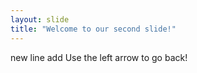 ```yaml
---
layout: slide
title: "Welcome to our second slide!"
---
```

new line add
Use the left arrow to go back!
